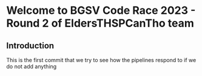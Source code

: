 # Welcome to BGSV Code Race 2023 - Round 2 of EldersTHSPCanTho team
## Introduction
This is the first commit that we try to see how the pipelines respond to if we do not add anything